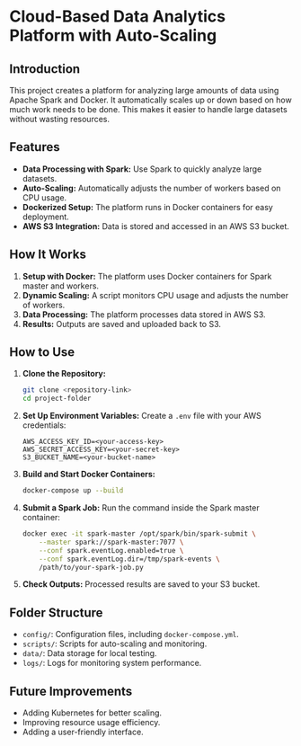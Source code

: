 
# Cloud-Based Data Analytics Platform with Auto-Scaling

## Introduction

This project creates a platform for analyzing large amounts of data using Apache Spark and Docker. It automatically scales up or down based on how much work needs to be done. This makes it easier to handle large datasets without wasting resources.

## Features

- **Data Processing with Spark:** Use Spark to quickly analyze large datasets.
- **Auto-Scaling:** Automatically adjusts the number of workers based on CPU usage.
- **Dockerized Setup:** The platform runs in Docker containers for easy deployment.
- **AWS S3 Integration:** Data is stored and accessed in an AWS S3 bucket.

## How It Works

1. **Setup with Docker:** The platform uses Docker containers for Spark master and workers.
2. **Dynamic Scaling:** A script monitors CPU usage and adjusts the number of workers.
3. **Data Processing:** The platform processes data stored in AWS S3.
4. **Results:** Outputs are saved and uploaded back to S3.

## How to Use

1. **Clone the Repository:**
   ```bash
   git clone <repository-link>
   cd project-folder
   ```

2. **Set Up Environment Variables:**
   Create a `.env` file with your AWS credentials:
   ```
   AWS_ACCESS_KEY_ID=<your-access-key>
   AWS_SECRET_ACCESS_KEY=<your-secret-key>
   S3_BUCKET_NAME=<your-bucket-name>
   ```

3. **Build and Start Docker Containers:**
   ```bash
   docker-compose up --build
   ```

4. **Submit a Spark Job:**
   Run the command inside the Spark master container:
   ```bash
   docker exec -it spark-master /opt/spark/bin/spark-submit \
       --master spark://spark-master:7077 \
       --conf spark.eventLog.enabled=true \
       --conf spark.eventLog.dir=/tmp/spark-events \
       /path/to/your-spark-job.py
   ```

5. **Check Outputs:**
   Processed results are saved to your S3 bucket.

## Folder Structure

- `config/`: Configuration files, including `docker-compose.yml`.
- `scripts/`: Scripts for auto-scaling and monitoring.
- `data/`: Data storage for local testing.
- `logs/`: Logs for monitoring system performance.

## Future Improvements

- Adding Kubernetes for better scaling.
- Improving resource usage efficiency.
- Adding a user-friendly interface.
